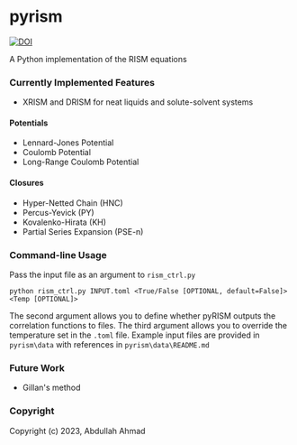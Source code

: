 pyrism
==============================
[//]: # (Badges)
[![DOI](https://zenodo.org/badge/267991398.svg)](https://zenodo.org/badge/latestdoi/267991398)

A Python implementation of the RISM equations

### Currently Implemented Features
- XRISM and DRISM for neat liquids and solute-solvent systems

#### Potentials
- Lennard-Jones Potential
- Coulomb Potential
- Long-Range Coulomb Potential

#### Closures
- Hyper-Netted Chain (HNC)
- Percus-Yevick (PY)
- Kovalenko-Hirata (KH)
- Partial Series Expansion (PSE-n)

### Command-line Usage
Pass the input file as an argument to `rism_ctrl.py`

`python rism_ctrl.py INPUT.toml <True/False [OPTIONAL, default=False]> <Temp [OPTIONAL]>`

The second argument allows you to define whether pyRISM outputs the correlation functions to files.
The third argument allows you to override the temperature set in the `.toml` file.
Example input files are provided in `pyrism\data` with references in `pyrism\data\README.md`

### Future Work
- Gillan's method

### Copyright

Copyright (c) 2023, Abdullah Ahmad
